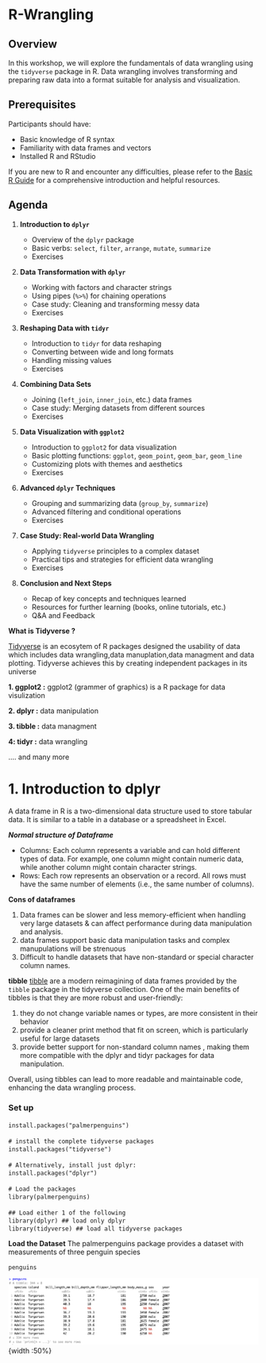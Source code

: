 # R-Wrangling

## Overview

In this workshop, we will explore the fundamentals of data wrangling using the `tidyverse` package in R. Data wrangling involves transforming and preparing raw data into a format suitable for analysis and visualization.  


## Prerequisites

Participants should have:
- Basic knowledge of R syntax
- Familiarity with data frames and vectors
- Installed R and RStudio

If you are new to R and encounter any difficulties, please refer to the [Basic R Guide](https://github.com/vinumanikandan/R-visualization/blob/main/README.md) for a comprehensive introduction and helpful resources.


## Agenda

1. **Introduction to `dplyr`**
   - Overview of the `dplyr` package
   - Basic verbs: `select`, `filter`, `arrange`, `mutate`, `summarize`
   - Exercises

2. **Data Transformation with `dplyr`**
   - Working with factors and character strings
   - Using pipes (`%>%`) for chaining operations
   - Case study: Cleaning and transforming messy data
   - Exercises

3. **Reshaping Data with `tidyr`**
   - Introduction to `tidyr` for data reshaping
   - Converting between wide and long formats
   - Handling missing values
   - Exercises

4. **Combining Data Sets**
   - Joining (`left_join`, `inner_join`, etc.) data frames
   - Case study: Merging datasets from different sources
   - Exercises

5. **Data Visualization with `ggplot2`**
   - Introduction to `ggplot2` for data visualization
   - Basic plotting functions: `ggplot`, `geom_point`, `geom_bar`, `geom_line`
   - Customizing plots with themes and aesthetics
   - Exercises

6. **Advanced `dplyr` Techniques**
   - Grouping and summarizing data (`group_by`, `summarize`)
   - Advanced filtering and conditional operations
   - Exercises

7. **Case Study: Real-world Data Wrangling**
   - Applying `tidyverse` principles to a complex dataset
   - Practical tips and strategies for efficient data wrangling
   - Exercises

8. **Conclusion and Next Steps**
   - Recap of key concepts and techniques learned
   - Resources for further learning (books, online tutorials, etc.)
   - Q&A and Feedback


**What is Tidyverse ?**

[Tidyverse](https://www.tidyverse.org) is an ecosytem of R packages designed the usability of data which includes data wrangling,data manuplation,data managment and data plotting. Tidyverse achieves this by creating independent packages in its universe 

**1. ggplot2 :** ggplot2 (grammer of graphics) is a R package for data visulization

**2. dplyr   :** data manipulation

**3. tibble  :** data managment

**4: tidyr   :** data wrangling

 .... and many more

# 1. Introduction to dplyr


A data frame in R is a two-dimensional data structure used to store tabular data. It is similar to a table in a database or a spreadsheet in Excel.

***Normal structure of Dataframe***
  - Columns: Each column represents a variable and can hold different types of data. For example, one column might contain numeric data, while another column might contain character strings.
  - Rows: Each row represents an observation or a record. All rows must have the same number of elements (i.e., the same number of columns).

**Cons of dataframes**


  1. Data frames can be slower and less memory-efficient when handling very large datasets & can affect performance during data manipulation and analysis.
  2. data frames support basic data manipulation tasks and complex manupulations will be strenuous
  3. Difficult to handle datasets that have non-standard or special character column names.


**tibble**
[tibble](https://tibble.tidyverse.org) are a modern reimagining of data frames provided by the `tibble` package in the tidyverse collection. One of the main benefits of tibbles is that they are more robust and user-friendly: 


  1. they do not change variable names or types, are more consistent in their behavior
  2. provide a cleaner print method that fit on screen, which is particularly useful for large datasets
  3. provide better support for non-standard column names , making them more compatible with the dplyr and tidyr packages for data manipulation.
  
Overall, using tibbles can lead to more readable and maintainable code, enhancing the data wrangling process.

### Set up

```
install.packages("palmerpenguins")

# install the complete tidyverse packages
install.packages("tidyverse")

# Alternatively, install just dplyr:
install.packages("dplyr")

# Load the packages
library(palmerpenguins)

## Load either 1 of the following
library(dplyr) ## load only dplyr
library(tidyverse) ## load all tidyverse packages

```

**Load the Dataset**
The palmerpenguins package provides a dataset with measurements of three penguin species
```
penguins

```

![penguins tibble ](images/tibble1.png){width :50%}
